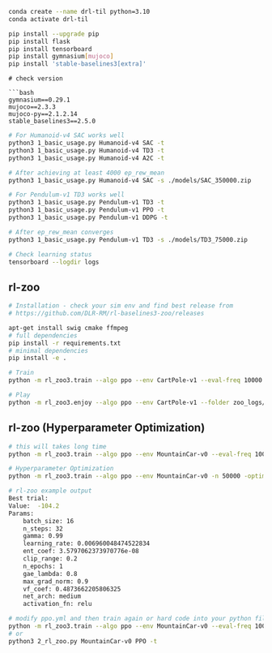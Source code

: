 

```bash
conda create --name drl-til python=3.10
conda activate drl-til

pip install --upgrade pip
pip install flask
pip install tensorboard
pip install gymnasium[mujoco]
pip install 'stable-baselines3[extra]'
```

```
# check version

```bash
gymnasium==0.29.1
mujoco==2.3.3
mujoco-py==2.1.2.14
stable_baselines3==2.5.0
```

```bash
# For Humanoid-v4 SAC works well
python3 1_basic_usage.py Humanoid-v4 SAC -t 
python3 1_basic_usage.py Humanoid-v4 TD3 -t 
python3 1_basic_usage.py Humanoid-v4 A2C -t

# After achieving at least 4000 ep_rew_mean
python3 1_basic_usage.py Humanoid-v4 SAC -s ./models/SAC_350000.zip

# For Pendulum-v1 TD3 works well
python3 1_basic_usage.py Pendulum-v1 TD3 -t 
python3 1_basic_usage.py Pendulum-v1 PPO -t 
python3 1_basic_usage.py Pendulum-v1 DDPG -t 

# After ep_rew_mean converges
python3 1_basic_usage.py Pendulum-v1 TD3 -s ./models/TD3_75000.zip

# Check learning status
tensorboard --logdir logs
```

## rl-zoo


```bash
# Installation - check your sim env and find best release from 
# https://github.com/DLR-RM/rl-baselines3-zoo/releases

apt-get install swig cmake ffmpeg
# full dependencies
pip install -r requirements.txt
# minimal dependencies
pip install -e .
```

```bash
# Train
python -m rl_zoo3.train --algo ppo --env CartPole-v1 --eval-freq 10000 --save-freq 50000 -f zoo_logs

# Play
python -m rl_zoo3.enjoy --algo ppo --env CartPole-v1 --folder zoo_logs/ -n 5000
```

## rl-zoo (Hyperparameter Optimization)

```bash 
# this will takes long time 
python -m rl_zoo3.train --algo ppo --env MountainCar-v0 --eval-freq 10000 --save-freq 50000 -f zoo_logs

# Hyperparameter Optimization
python -m rl_zoo3.train --algo ppo --env MountainCar-v0 -n 50000 -optimize --n-trials 1000 --n-jobs 2 --sampler random --pruner median -f zoo_logs

# rl-zoo example output
Best trial:
Value:  -104.2
Params: 
    batch_size: 16
    n_steps: 32
    gamma: 0.99
    learning_rate: 0.006960048474522834
    ent_coef: 3.5797062373970776e-08
    clip_range: 0.2
    n_epochs: 1
    gae_lambda: 0.8
    max_grad_norm: 0.9
    vf_coef: 0.4873662205806325
    net_arch: medium
    activation_fn: relu

# modify ppo.yml and then train again or hard code into your python file
python -m rl_zoo3.train --algo ppo --env MountainCar-v0 --eval-freq 10000 --save-freq 50000 -f zoo_logs
# or
python3 2_rl_zoo.py MountainCar-v0 PPO -t 

```